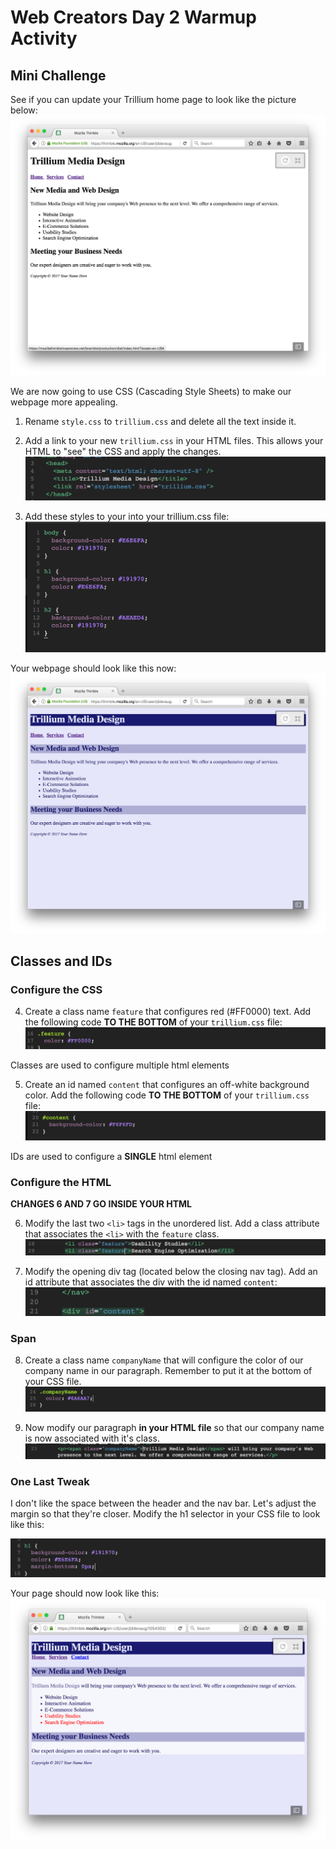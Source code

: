 # Web Creators Day 2 Warmup Activity

## Mini Challenge 

See if you can update your Trillium home page to look like the picture below: 
![Trillium With List](images/trilliumWithList.png)

We are now going to use CSS (Cascading Style Sheets) to make our webpage more appealing. 

1. Rename `style.css` to `trillium.css` and delete all the text inside it. 

2. Add a link to your new `trillium.css` in your HTML files. This allows your HTML to "see" the CSS and apply the changes. 
![Link CSS](images/linkCSS.png)


3. Add these styles to your into your trillium.css file:
![Initial Styles](images/initialStyles.png)

Your webpage should look like this now:
![Trillium Initial CSS](images/trilliumInitialCSS.png)

## Classes and IDs

### Configure the CSS

4. Create a class name `feature` that configures red (#FF0000) text. Add the following code **TO THE BOTTOM** of your `trillium.css` file:
![Feature CSS](images/featureCSS.png)

Classes are used to configure multiple html elements 

5. Create an id named `content` that configures an off-white background color. Add the following code **TO THE BOTTOM** of your `trillium.css` file:
![Content CSS](images/contentCSS.png)

IDs are used to configure a **SINGLE** html element

### Configure the HTML

**CHANGES 6 AND 7 GO INSIDE YOUR HTML**

6. Modify the last two `<li>` tags in the unordered list. Add a class attribute that associates the `<li>` with the `feature` class. 
![Feature HTML](images/featureHTML.png)

7. Modify the opening div tag (located below the closing nav tag). Add an id attribute that associates the div with the id named `content`:
![Content HTML](images/contentHTML.png)

### Span 

8. Create a class name `companyName` that will configure the color of our company name in our paragraph. Remember to put it at the bottom of your CSS file. 
![Company Name CSS](images/companyNameCSS.png)

9. Now modify our paragraph **in your HTML file** so that our company name is now associated with it's class. 
![Company Name HTML](images/companyNameHTML.png)

### One Last Tweak 
I don't like the space between the header and the nav bar. Let's adjust the margin so that they're closer. Modify the h1 selector in your CSS file to look like this:

![H1 Margin](images/h1Margin.png)

Your page should now look like this:
![Trillium Final](images/trilliumFinal.png)


